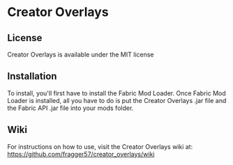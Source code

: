 # Creator Overlays
## License
Creator Overlays is available under the MIT license
## Installation
To install, you'll first have to install the Fabric Mod Loader.
Once Fabric Mod Loader is installed, all you have to do is put the Creator Overlays .jar file and the Fabric API .jar file into your mods folder.
## Wiki
For instructions on how to use, visit the Creator Overlays wiki at: https://github.com/fragger57/creator_overlays/wiki